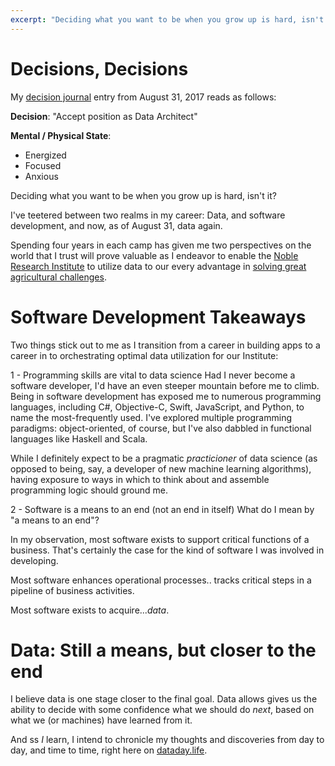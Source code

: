 ```yaml
---
excerpt: "Deciding what you want to be when you grow up is hard, isn't it? I've teetered between two realms in my career:  Data, and software development.  But you know what?  Data's captured me..."
---
```

# Decisions, Decisions

My [decision journal](https://www.farnamstreetblog.com/2014/02/decision-journal/) entry from August 31, 2017 reads as follows:

**Decision**: "Accept position as Data Architect"

**Mental / Physical State**:
  * Energized
  * Focused
  * Anxious

Deciding what you want to be when you grow up is hard, isn't it?

I've teetered between two realms in my career:  Data, and software development, and now, as of August 31, data again.

Spending four years in each camp has given me two perspectives on the world that I trust will prove valuable as I endeavor to enable the [Noble Research Institute](https://www.noble.org) to utilize data to our every advantage in [solving great agricultural challenges](https://www.noble.org/about/).

# Software Development Takeaways
Two things stick out to me as I transition from a career in building apps to a career in to orchestrating optimal data utilization for our Institute:

1 - Programming skills are vital to data science
Had I never become a software developer, I'd have an even steeper mountain before me to climb. Being in software development has exposed me to numerous programming languages, including C#, Objective-C, Swift, JavaScript, and Python, to name the most-frequently used.  I've explored multiple programming paradigms:  object-oriented, of course, but I've also dabbled in functional languages like Haskell and Scala.

While I definitely expect to be a pragmatic *practicioner* of data science (as opposed to being, say, a developer of new machine learning algorithms), having exposure to ways in which to think about and assemble programming logic should ground me.

2 - Software is a means to an end (not an end in itself)
What do I mean by "a means to an end"?

In my observation, most software exists to support critical functions of a business.  That's certainly the case for the kind of software I was involved in developing.

Most software enhances operational processes.. tracks critical steps in a pipeline of business activities.

Most software exists to acquire...*data*.

# Data:  Still a means, but closer to the end
I believe data is one stage closer to the final goal.  Data allows gives us the ability to decide with some confidence what we should do *next*, based on what we (or machines) have learned from it.

And ss *I* learn, I intend to chronicle my thoughts and discoveries from day to day, and time to time, right here on [dataday.life](https://www.dataday.life).
